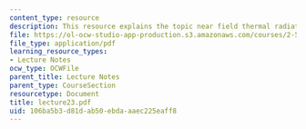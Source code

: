 ```yaml
---
content_type: resource
description: This resource explains the topic near field thermal radiation.
file: https://ol-ocw-studio-app-production.s3.amazonaws.com/courses/2-58j-radiative-transfer-spring-2006/106ba5b3d81dab50ebdaaaec225eaff8_lecture23.pdf
file_type: application/pdf
learning_resource_types:
- Lecture Notes
ocw_type: OCWFile
parent_title: Lecture Notes
parent_type: CourseSection
resourcetype: Document
title: lecture23.pdf
uid: 106ba5b3-d81d-ab50-ebda-aaec225eaff8
---
```

